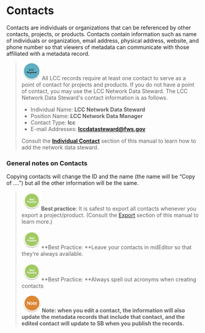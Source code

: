 # Contacts

Contacts are individuals or organizations that can be referenced by other contacts, projects, or products. Contacts contain information such as name of individuals or organization, email address, physical address, website, and phone number so that viewers of metadata can communicate with those affiliated with a metadata record.

> ![](/assets/lcc_required_small.png)All LCC records require at least one contact to serve as a point of contact for projects and products. If you do not have a point of contact, you may use the LCC Network Data Steward. The LCC Network Data Steward's contact information is as follows.
>
> * Individual Name: **LCC Network Data Steward**
> * Position Name: **LCC Network Data Manager**
> * Contact Type: **lcc**
> * E-mail Addresses: **lccdatasteward@fws.gov**
>
> Consult the [**Individual Contact**](/contact/individual-contact.md) section of this manual to learn how to add the network data steward.

### General notes on Contacts

Copying contacts will change the ID and the name \(the name will be “Copy of ….”\) but all the other information will be the same.

> ![](/assets/BestPracticeSmall.png)**Best practice**: It is safest to export all contacts whenever you export a project/product. \(Consult the [Export](/export.md) section of this manual to learn more.\)
>
> ![](/assets/BestPracticeSmall.png)**Best Practice: **Leave your contacts in mdEditor so that they’re always available.
>
> ![](/assets/BestPracticeSmall.png)**Best Practice: **Always spell out acronyms when creating contacts
>
> ![](/assets/NoteSmall.png)**Note: **when you edit a contact, the information will also update the metadata records that include that contact, and the edited contact will update to SB when you publish the records**.**

### 



